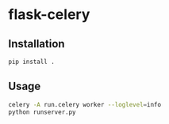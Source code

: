 # flask-celery

## Installation

```sh
pip install .
```

## Usage

```sh
celery -A run.celery worker --loglevel=info
python runserver.py
```